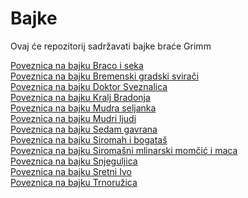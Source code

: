 # Bajke
Ovaj će repozitorij sadržavati bajke braće Grimm

[Poveznica na bajku Braco i seka](<Braco i seka – e-Lektire.md>)\
[Poveznica na bajku Bremenski gradski svirači](<Bremenski gradski svirači – e-Lektire.md>)\
[Poveznica na bajku Doktor Sveznalica](<Doktor Sveznalica – e-Lektire.md>)\
[Poveznica na bajku Kralj Bradonja](<Kralj Bradonja – e-Lektire.md>)\
[Poveznica na bajku Mudra seljanka](<Mudra seljanka – e-Lektire.md>)\
[Poveznica na bajku Mudri ljudi](<Mudri ljudi – e-Lektire.md>)\
[Poveznica na bajku Sedam gavrana](<Sedam gavrana – e-Lektire.md>)\
[Poveznica na bajku Siromah i bogataš](<Siromah i bogataš – e-Lektire.md>)\
[Poveznica na bajku Siromašni mlinarski momčić i maca](<Siromašni mlinarski momčić i maca – e-Lektire.md>)\
[Poveznica na bajku Snjeguljica](<Snjeguljica – e-Lektire.md>)\
[Poveznica na bajku Sretni Ivo](<Sretni Ivo – e-Lektire.md>)\
[Poveznica na bajku Trnoružica](<Trnoružica – e-Lektire.md>)

